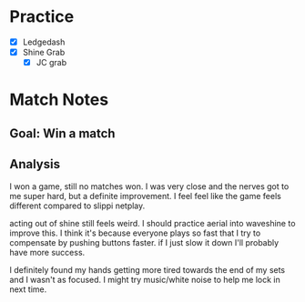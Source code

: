 # Practice
- [x] Ledgedash
- [x] Shine Grab
	- [x] JC grab
# Match Notes
## Goal: Win a match
## Analysis
I won a game, still no matches won. I was very close and the nerves got to me super hard, but a definite improvement. I feel feel like the game feels different compared to slippi netplay.

acting out of shine still feels weird. I should practice aerial into waveshine to improve this. I think it's because everyone plays so fast that I try to compensate by pushing buttons faster.  if I just slow it down I'll probably have more success.

I definitely found my hands getting more tired towards the end of my sets and I wasn't as focused.  I might try music/white noise to help me lock in next time.
